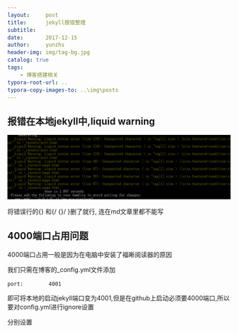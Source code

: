 ```yaml
---
layout:     post
title:      jekyll报错整理
subtitle:   
date:       2017-12-15
author:     yunzhs
header-img: img/tag-bg.jpg
catalog: true
tags:
    - 博客搭建相关
typora-root-url: ..
typora-copy-images-to: ..\img\posts
---
```


## 报错在本地jekyll中,liquid warning

![12.5](/img/12.5.png)

将错误行的{} 和{/   {}/  }删了就行, 连在md文章里都不能写



## 4000端口占用问题

4000端口占用一般是因为在电脑中安装了福晰阅读器的原因

我们只需在博客的_config.yml文件添加

```
port:        4001
```

即可将本地的启动jekyll端口变为4001,但是在github上启动必须要4000端口,所以要对config.yml进行ignore设置

分别设置

